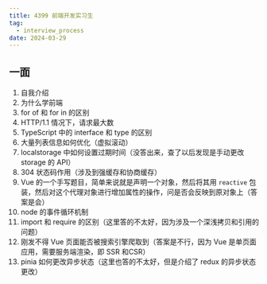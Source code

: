 ```yaml
---
title: 4399 前端开发实习生
tag:
  - interview_process
date: 2024-03-29
---
```


## 一面

1. 自我介绍
1. 为什么学前端
1. for of 和 for in 的区别
1. HTTP/1.1 情况下，请求最大数
1. TypeScript 中的 interface 和 type 的区别
1. 大量列表信息如何优化（虚拟滚动）
1. localstorage 中如何设置过期时间（没答出来，查了以后发现是手动更改 storage 的 API）
1. 304 状态码作用（涉及到强缓存和协商缓存）
1. Vue 的一个手写题目，简单来说就是声明一个对象，然后将其用 `reactive` 包装，然后对这个代理对象进行增加属性的操作，问是否会反映到原对象上（答案是会）
1. node 的事件循环机制
1. import 和 require 的区别（这里答的不太好，因为涉及一个深浅拷贝和引用的问题）
1. 刚发不得 Vue 页面能否被搜索引擎爬取到（答案是不行，因为 Vue 是单页面应用，需要服务端渲染，即 SSR 和CSR）
1. pinia 如何更改异步状态（这里也答的不太好，但是介绍了 redux 的异步状态更改）
